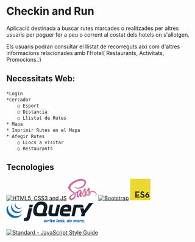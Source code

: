 # Checkin and Run

Aplicació destinada a buscar rutes marcades o realitzades per altres usuaris per poguer fer a peu o corrent al costat dels hotels on s'allotgen.

Els usuaris podran consultar el llistat de recorreguts així com d'altres informacions relacionades amb l'Hotel( Restaurants, Activitats, Promocions..)

## Necessitats Web:
	*Login
	*Cercador
		○ Esport 
		○ Distancia
		○ Llistat de Rutes
	* Mapa
	* Imprimir Rutes en el Mapa
	* Afegir Rutes
		○ LLocs a visitar
		○ Restaurants


## Tecnologies 

[![HTML5, CSS3 and JS](https://github.com/MarioTerron/logo-images/blob/master/logos/html5-css3-js.png)](https://www.w3.org/)  [![SASS](https://github.com/MarioTerron/logo-images/blob/master/logos/sass.png)](http://sass-lang.com/)  [![Bootstrap](https://github.com/MarioTerron/logo-images/blob/master/logos/bootstrap.png)](http://getbootstrap.com/)  [![ES6](https://github.com/MarioTerron/logo-images/blob/master/logos/es6.png)](http://www.ecma-international.org/ecma-262/6.0/)  [![jQuery](https://github.com/MarioTerron/logo-images/blob/master/logos/jquery.png)](http://jquery.com/)


[![Standard - JavaScript Style Guide](https://img.shields.io/badge/code%20style-standard-brightgreen.svg)](http://standardjs.com/)

